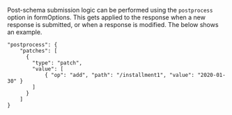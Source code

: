 Post-schema submission logic can be performed using the `postprocess` option in formOptions. This gets applied to the response when a new response is submitted, or when a response is modified. The below shows an example.

```
"postprocess": {
    "patches": [
      {
        "type": "patch",
        "value": [
            { "op": "add", "path": "/installment1", "value": "2020-01-30" }
        ]
      }
    ]
}
```